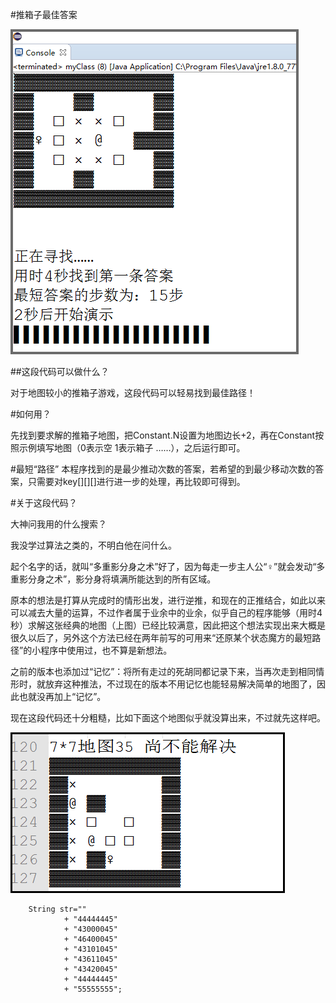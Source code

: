 #推箱子最佳答案

![dexuan](Sokoban.png)

##这段代码可以做什么？

对于地图较小的推箱子游戏，这段代码可以轻易找到最佳路径！

#如何用？

先找到要求解的推箱子地图，把Constant.N设置为地图边长+2，再在Constant按照示例填写地图（0表示空 1表示箱子 ……），之后运行即可。

#最短“路径”
本程序找到的是最少推动次数的答案，若希望的到最少移动次数的答案，只需要对key[][][]进行进一步的处理，再比较即可得到。

#关于这段代码？

大神问我用的什么搜索？

我没学过算法之类的，不明白他在问什么。

起个名字的话，就叫“多重影分身之术”好了，因为每走一步主人公“♀”就会发动“多重影分身之术”，影分身将填满所能达到的所有区域。

原本的想法是打算从完成时的情形出发，进行逆推，和现在的正推结合，如此以来可以减去大量的运算，不过作者属于业余中的业余，似乎自己的程序能够（用时4秒）求解这张经典的地图（上图）已经比较满意，因此把这个想法实现出来大概是很久以后了，另外这个方法已经在两年前写的可用来“还原某个状态魔方的最短路径”的小程序中使用过，也不算是新想法。

之前的版本也添加过“记忆”：将所有走过的死胡同都记录下来，当再次走到相同情形时，就放弃这种推法，不过现在的版本不用记忆也能轻易解决简单的地图了，因此也就没再加上“记忆”。

现在这段代码还十分粗糙，比如下面这个地图似乎就没算出来，不过就先这样吧。

![dexuan](Sokoban2.png)

		String str=""	
				+ "44444445"
				+ "43000045"
				+ "46400045"
				+ "43101045"
				+ "43611045"
				+ "43420045"
				+ "44444445"
				+ "55555555";













